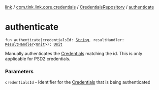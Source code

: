 [link](../../index.md) / [com.tink.link.core.credentials](../index.md) / [CredentialsRepository](index.md) / [authenticate](./authenticate.md)

# authenticate

`fun authenticate(credentialsId: `[`String`](https://kotlinlang.org/api/latest/jvm/stdlib/kotlin/-string/index.html)`, resultHandler: `[`ResultHandler`](../../com.tink.service.handler/-result-handler/index.md)`<`[`Unit`](https://kotlinlang.org/api/latest/jvm/stdlib/kotlin/-unit/index.html)`>): `[`Unit`](https://kotlinlang.org/api/latest/jvm/stdlib/kotlin/-unit/index.html)

Manually authenticates the [Credentials](../../com.tink.model.credentials/-credentials/index.md) matching the id. This is only applicable for PSD2 credentials.

### Parameters

`credentialsId` - Identifier for the [Credentials](../../com.tink.model.credentials/-credentials/index.md) that is being authenticated